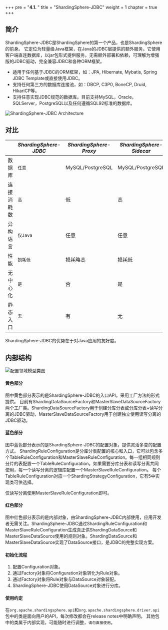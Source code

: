 +++
pre = "<b>4.1. </b>"
title = "ShardingSphere-JDBC"
weight = 1
chapter = true
+++

## 简介

ShardingSphere-JDBC是ShardingSphere的第一个产品，也是ShardingSphere的前身。
它定位为轻量级Java框架，在Java的JDBC层提供的额外服务。它使用客户端直连数据库，以jar包形式提供服务，无需额外部署和依赖，可理解为增强版的JDBC驱动，完全兼容JDBC和各种ORM框架。

* 适用于任何基于JDBC的ORM框架，如：JPA, Hibernate, Mybatis, Spring JDBC Template或直接使用JDBC。
* 支持任何第三方的数据库连接池，如：DBCP, C3P0, BoneCP, Druid, HikariCP等。
* 支持任意实现JDBC规范的数据库。目前支持MySQL，Oracle，SQLServer，PostgreSQL以及任何遵循SQL92标准的数据库。

![ShardingSphere-JDBC Architecture](https://shardingsphere.apache.org/document/current/img/sharding-jdbc-brief.png)

## 对比

|           | *ShardingSphere-JDBC* | *ShardingSphere-Proxy* | *ShardingSphere-Sidecar* |
| --------- | --------------------- | ---------------------- | ------------------------ |
| 数据库     | `任意`                | MySQL/PostgreSQL       | MySQL/PostgreSQL          |
| 连接消耗数 | `高`                  | 低                      | 高                        |
| 异构语言   | `仅Java`              | 任意                    | 任意                      |
| 性能       | `损耗低`              | 损耗略高                | 损耗低                     |
| 无中心化   | `是`                  | 否                     | 是                         |
| 静态入口   | `无`                  | 有                     | 无                         |

ShardingSphere-JDBC的优势在于对Java应用的友好度。

## 内部结构

![配置领域模型类图](https://shardingsphere.apache.org/document/current/img/config_domain.png)

#### 黄色部分

图中黄色部分表示的是ShardingSphere-JDBC的入口API，采用工厂方法的形式提供。
目前有ShardingDataSourceFactory和MasterSlaveDataSourceFactory两个工厂类。ShardingDataSourceFactory用于创建分库分表或分库分表+读写分离的JDBC驱动，MasterSlaveDataSourceFactory用于创建独立使用读写分离的JDBC驱动。

#### 蓝色部分

图中蓝色部分表示的是ShardingSphere-JDBC的配置对象，提供灵活多变的配置方式。
ShardingRuleConfiguration是分库分表配置的核心和入口，它可以包含多个TableRuleConfiguration和MasterSlaveRuleConfiguration。每一组相同规则分片的表配置一个TableRuleConfiguration。如果需要分库分表和读写分离共同使用，每一个读写分离的逻辑库配置一个MasterSlaveRuleConfiguration。
每个TableRuleConfiguration对应一个ShardingStrategyConfiguration，它有5中实现类可供选择。

仅读写分离使用MasterSlaveRuleConfiguration即可。

#### 红色部分

图中红色部分表示的是内部对象，由ShardingSphere-JDBC内部使用，应用开发者无需关注。ShardingSphere-JDBC通过ShardingRuleConfiguration和MasterSlaveRuleConfiguration生成真正供ShardingDataSource和MasterSlaveDataSource使用的规则对象。ShardingDataSource和MasterSlaveDataSource实现了DataSource接口，是JDBC的完整实现方案。

#### 初始化流程

1. 配置Configuration对象。
2. 通过Factory对象将Configuration对象转化为Rule对象。
3. 通过Factory对象将Rule对象与DataSource对象装配。
4. ShardingSphere-JDBC使用DataSource对象进行分库。

#### 使用约定

在`org.apache.shardingsphere.api`和`org.apache.shardingsphere.driver.api` 包中的类是面向用户的API，每次修改都会在release notes中明确声明。
其他包中的类属于内部实现，可能随时进行调整，`请勿直接使用`。

